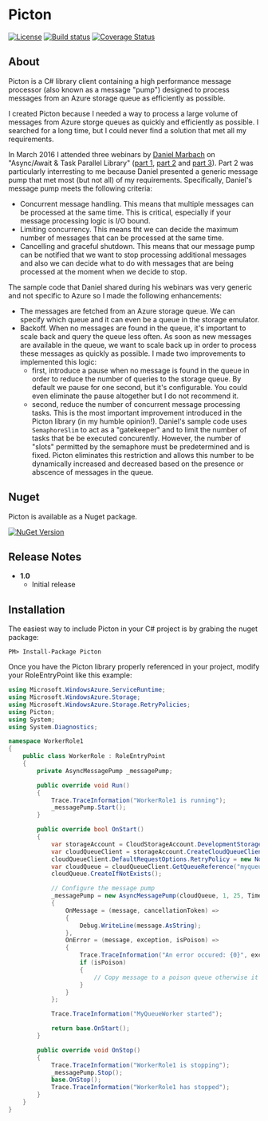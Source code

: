 # Picton

[![License](https://img.shields.io/badge/license-MIT-blue.svg)](http://jericho.mit-license.org/)
[![Build status](https://ci.appveyor.com/api/projects/status/2tl8wuancvf3awap?svg=true)](https://ci.appveyor.com/project/Jericho/picton)
[![Coverage Status](https://coveralls.io/repos/github/Jericho/Picton/badge.svg?branch=master)](https://coveralls.io/github/Jericho/Picton?branch=master)

## About

Picton is a C# library client containing a high performance message processor (also known as a message "pump") designed to process messages from an Azure storage queue as efficiently as possible.

I created Picton because I needed a way to process a large volume of messages from Azure storge queues as quickly and efficiently as possible. I searched for a long time, but I could never find a solution that met all my requirements.

In March 2016 I attended three webinars by [Daniel Marbach](https://github.com/danielmarbach) on "Async/Await & Task Parallel Library" ([part 1](https://github.com/danielmarbach/02-25-2016-AsyncWebinar), [part 2](https://github.com/danielmarbach/03-03-2016-AsyncWebinar) and [part 3](https://github.com/danielmarbach/03-10-2016-AsyncWebinar)).
Part 2 was particularly interresting to me because Daniel presented a generic message pump that met most (but not all) of my requirements. Specifically, Daniel's message pump meets the following criteria:

- Concurrent message handling. This means that multiple messages can be processed at the same time. This is critical, especially if your message processing logic is I/O bound.
- Limiting concurrency. This means tht we can decide the maximum number of messages that can be processed at the same time.
- Cancelling and graceful shutdown. This means that our message pump can be notified that we want to stop processing additional messages and also we can decide what to do with messages that are being processed at the moment when we decide to stop.

The sample code that Daniel shared during his webinars was very generic and not specific to Azure so I made the following enhancements:
- The messages are fetched from an Azure storage queue. We can specify which queue and it can even be a queue in the storage emulator.
- Backoff. When no messages are found in the queue, it's important to scale back and query the queue less often. As soon as new messages are available in the queue, we want to scale back up in order to process these messages as quickly as possible. I made two improvements to implemented this logic: 
  - first, introduce a pause when no message is found in the queue in order to reduce the number of queries to the storage queue. By default we pause for one second, but it's configurable. You could even eliminate the pause altogether but I do not recommend it. 
  - second, reduce the number of concurrent message processing tasks. This is the most important improvement introduced in the Picton library (in my humble opinion!). Daniel's sample code uses ``SemaphoreSlim`` to act as a "gatekeeper" and to limit the number of tasks that be be executed concurently. However, the number of "slots" permitted by the semaphore must be predetermined and is fixed. Picton eliminates this restriction and allows this number to be dynamically increased and decreased based on the presence or abscence of messages in the queue.


## Nuget

Picton is available as a Nuget package.

[![NuGet Version](http://img.shields.io/nuget/v/Picton.svg)](https://www.nuget.org/packages/Picton/)


## Release Notes

+ **1.0**
	- Initial release


## Installation

The easiest way to include Picton in your C# project is by grabing the nuget package:

```
PM> Install-Package Picton
```

Once you have the Picton library properly referenced in your project, modify your RoleEntryPoint like this example:

```csharp
using Microsoft.WindowsAzure.ServiceRuntime;
using Microsoft.WindowsAzure.Storage;
using Microsoft.WindowsAzure.Storage.RetryPolicies;
using Picton;
using System;
using System.Diagnostics;

namespace WorkerRole1
{
	public class WorkerRole : RoleEntryPoint
	{
		private AsyncMessagePump _messagePump;

		public override void Run()
		{
			Trace.TraceInformation("WorkerRole1 is running");
			_messagePump.Start();
		}

		public override bool OnStart()
		{
			var storageAccount = CloudStorageAccount.DevelopmentStorageAccount;
			var cloudQueueClient = storageAccount.CreateCloudQueueClient();
			cloudQueueClient.DefaultRequestOptions.RetryPolicy = new NoRetry();
			var cloudQueue = cloudQueueClient.GetQueueReference("myqueue");
			cloudQueue.CreateIfNotExists();

			// Configure the message pump
			_messagePump = new AsyncMessagePump(cloudQueue, 1, 25, TimeSpan.FromMilliseconds(500), 3)
			{
				OnMessage = (message, cancellationToken) =>
				{
					Debug.WriteLine(message.AsString);
				},
				OnError = (message, exception, isPoison) =>
				{
					Trace.TraceInformation("An error occured: {0}", exception);
					if (isPoison)
					{
						// Copy message to a poison queue otherwise it will be lost forever
					}
				}
			};

			Trace.TraceInformation("MyQueueWorker started");

			return base.OnStart();
		}

		public override void OnStop()
		{
			Trace.TraceInformation("WorkerRole1 is stopping");
			_messagePump.Stop();
			base.OnStop();
			Trace.TraceInformation("WorkerRole1 has stopped");
		}
	}
}
```
